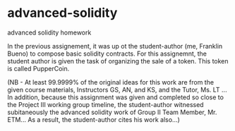 # advanced-solidity
advanced solidity homework


In the previous assignement, it was up ot the student-author (me, Franklin Bueno) to compose basic solidity contracts. For this assignemnt, the student author is given the task of organizing the sale of a token. This token is called PupperCoin.







































































(NB - At least 99.9999% of the original ideas for this work are from the given course materials, Instructors GS, AN, and KS, and the Tutor, Ms. LT ... In addition, because this assignment was given and completed so close to the Project III working group timeline, the student-author witnessed subitaneously the advanced solidity work of Group II Team Member, Mr. ETM... As a result, the student-author cites his work also...)
